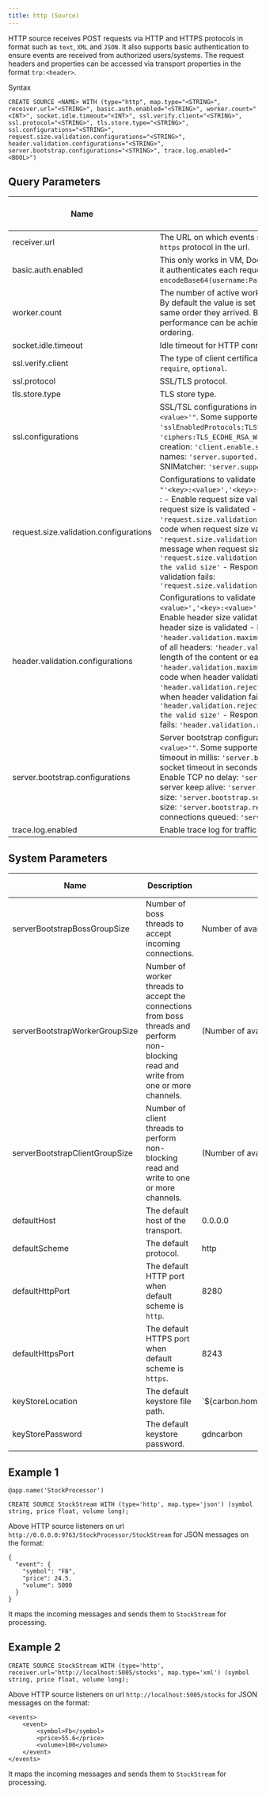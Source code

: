 ```yaml
---
title: http (Source)
---
```


HTTP source receives POST requests via HTTP and HTTPS protocols in
format such as `text`, `XML` and `JSON`. It also supports basic
authentication to ensure events are received from authorized
users/systems. The request headers and properties can be accessed via
transport properties in the format `trp:<header>`.

Syntax

    CREATE SOURCE <NAME> WITH (type="http", map.type="<STRING>", receiver.url="<STRING>", basic.auth.enabled="<STRING>", worker.count="<INT>", socket.idle.timeout="<INT>", ssl.verify.client="<STRING>", ssl.protocol="<STRING>", tls.store.type="<STRING>", ssl.configurations="<STRING>", request.size.validation.configurations="<STRING>", header.validation.configurations="<STRING>", server.bootstrap.configurations="<STRING>", trace.log.enabled="<BOOL>")


## Query Parameters

| Name                                   | Description                                                                                                                                                                                                                                                                                                                                                                                                                                                                                                                                                                                                                                                                                                                                                                                                                                        | Default Value             | Possible Data Types | Optional | Dynamic |
|----------------------------------------|----------------------------------------------------------------------------------------------------------------------------------------------------------------------------------------------------------------------------------------------------------------------------------------------------------------------------------------------------------------------------------------------------------------------------------------------------------------------------------------------------------------------------------------------------------------------------------------------------------------------------------------------------------------------------------------------------------------------------------------------------------------------------------------------------------------------------------------------------|---------------------------|---------------------|----------|---------|
| receiver.url                           | The URL on which events should be received. To enable SSL use `https` protocol in the url.                                                                                                                                                                                                                                                                                                                                                                                                                                                                                                                                                                                                                                                                                                                                                         | \`http://0.0.0.0:9763//\` | STRING              | Yes      | No      |
| basic.auth.enabled                     | This only works in VM, Docker and Kubernetes. Where when enabled it authenticates each request using the `Authorization:'Basic encodeBase64(username:Password)'` header.                                                                                                                                                                                                                                                                                                                                                                                                                                                                                                                                                                                                                                                                           | false                     | STRING              | Yes      | No      |
| worker.count                           | The number of active worker threads to serve the incoming events. By default the value is set to `1` to ensure events are processed in the same order they arrived. By increasing this value, higher performance can be achieved in the expense of loosing event ordering.                                                                                                                                                                                                                                                                                                                                                                                                                                                                                                                                                                         | 1                         | INT                 | Yes      | No      |
| socket.idle.timeout                    | Idle timeout for HTTP connection in millis.                                                                                                                                                                                                                                                                                                                                                                                                                                                                                                                                                                                                                                                                                                                                                                                                        | 120000                    | INT                 | Yes      | No      |
| ssl.verify.client                      | The type of client certificate verification. Supported values are `require`, `optional`.                                                                                                                                                                                                                                                                                                                                                                                                                                                                                                                                                                                                                                                                                                                                                           | \-                        | STRING              | Yes      | No      |
| ssl.protocol                           | SSL/TLS protocol.                                                                                                                                                                                                                                                                                                                                                                                                                                                                                                                                                                                                                                                                                                                                                                                                                                  | TLS                       | STRING              | Yes      | No      |
| tls.store.type                         | TLS store type.                                                                                                                                                                                                                                                                                                                                                                                                                                                                                                                                                                                                                                                                                                                                                                                                                                    | JKS                       | STRING              | Yes      | No      |
| ssl.configurations                     | SSL/TSL configurations in format `"'<key>:<value>','<key>:<value>'"`. Some supported parameters:  - SSL/TLS protocols: `'sslEnabledProtocols:TLSv1.1,TLSv1.2'`  - List of ciphers: `'ciphers:TLS_ECDHE_RSA_WITH_AES_128_CBC_SHA256'`  - Enable session creation: `'client.enable.session.creation:true'`  - Supported server names: `'server.suported.server.names:server'`  - Add HTTP SNIMatcher: `'server.supported.snimatchers:SNIMatcher'`                                                                                                                                                                                                                                                                                                                                                                                                    | \-                        | STRING              | Yes      | No      |
| request.size.validation.configurations | Configurations to validate the HTTP request size. Expected format `"'<key>:<value>','<key>:<value>'"`. Some supported configurations :  - Enable request size validation: `'request.size.validation:true'`  If request size is validated  - Maximum request size: `'request.size.validation.maximum.value:2048'`  - Response status code when request size validation fails: `'request.size.validation.reject.status.code:401'`  - Response message when request size validation fails: `'request.size.validation.reject.message:Message is bigger than the valid size'`  - Response Content-Type when request size validation fails: `'request.size.validation.reject.message.content.type:plain/text'`                                                                                                                                           | \-                        | STRING              | Yes      | No      |
| header.validation.configurations       | Configurations to validate HTTP headers. Expected format `"'<key>:<value>','<key>:<value>'"`. Some supported configurations :  - Enable header size validation: `'header.size.validation:true'`  If header size is validated  - Maximum length of initial line: `'header.validation.maximum.request.line:4096'`  - Maximum length of all headers: `'header.validation.maximum.size:8192'`  - Maximum length of the content or each chunk: `'header.validation.maximum.chunk.size:8192'`  - Response status code when header validation fails: `'header.validation.reject.status.code:401'`  - Response message when header validation fails: `'header.validation.reject.message:Message header is bigger than the valid size'`  - Response Content-Type when header validation fails: `'header.validation.reject.message.content.type:plain/text'` | \-                        | STRING              | Yes      | No      |
| server.bootstrap.configurations        | Server bootstrap configurations in format `"'<key>:<value>','<key>:<value>'"`. Some supported configurations :  - Server connect timeout in millis: `'server.bootstrap.connect.timeout:15000'`  - Server socket timeout in seconds: `'server.bootstrap.socket.timeout:15'`  - Enable TCP no delay: `'server.bootstrap.nodelay:true'`  - Enable server keep alive: `'server.bootstrap.keepalive:true'`  - Send buffer size: `'server.bootstrap.sendbuffersize:1048576'`  - Receive buffer size: `'server.bootstrap.recievebuffersize:1048576'`  - Number of connections queued: `'server.bootstrap.socket.backlog:100'`                                                                                                                                                                                                                             | \-                        | STRING              | Yes      | No      |
| trace.log.enabled                      | Enable trace log for traffic monitoring.                                                                                                                                                                                                                                                                                                                                                                                                                                                                                                                                                                                                                                                                                                                                                                                                           | false                     | BOOL                | Yes      | No      |

## System Parameters

| Name                           | Description                                                                                                                             | Default Value                                         | Possible Parameters         |
|--------------------------------|-----------------------------------------------------------------------------------------------------------------------------------------|-------------------------------------------------------|-----------------------------|
| serverBootstrapBossGroupSize   | Number of boss threads to accept incoming connections.                                                                                  | Number of available processors                        | Any positive integer        |
| serverBootstrapWorkerGroupSize | Number of worker threads to accept the connections from boss threads and perform non-blocking read and write from one or more channels. | (Number of available processors) \* 2                 | Any positive integer        |
| serverBootstrapClientGroupSize | Number of client threads to perform non-blocking read and write to one or more channels.                                                | (Number of available processors) \* 2                 | Any positive integer        |
| defaultHost                    | The default host of the transport.                                                                                                      | 0.0.0.0                                               | Any valid host              |
| defaultScheme                  | The default protocol.                                                                                                                   | http                                                  | http https                  |
| defaultHttpPort                | The default HTTP port when default scheme is `http`.                                                                                    | 8280                                                  | Any valid port              |
| defaultHttpsPort               | The default HTTPS port when default scheme is `https`.                                                                                  | 8243                                                  | Any valid port              |
| keyStoreLocation               | The default keystore file path.                                                                                                         | \`\${carbon.home}/resources/security/gdncarbon.jks\` | Path to \`.jks\` file       |
| keyStorePassword               | The default keystore password.                                                                                                          | gdncarbon                                            | Keystore password as string |

## Example 1

    @app.name('StockProcessor')

    CREATE SOURCE StockStream WITH (type='http', map.type='json') (symbol string, price float, volume long);

Above HTTP source listeners on url
`http://0.0.0.0:9763/StockProcessor/StockStream` for JSON messages on
the format:

    {
      "event": {
        "symbol": "FB",
        "price": 24.5,
        "volume": 5000
      }
    }

It maps the incoming messages and sends them to `StockStream` for
processing.

## Example 2

    CREATE SOURCE StockStream WITH (type='http', receiver.url='http://localhost:5005/stocks', map.type='xml') (symbol string, price float, volume long);

Above HTTP source listeners on url `http://localhost:5005/stocks` for
JSON messages on the format:

    <events>
        <event>
            <symbol>Fb</symbol>
            <price>55.6</price>
            <volume>100</volume>
        </event>
    </events>

It maps the incoming messages and sends them to `StockStream` for
processing.
